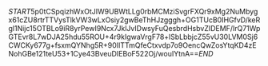 $START$5p0tCSpqizhWxOtJIW9UBWtLLg0rbMCMziSvgrFXQr9xMg2NuMbygx61cZU8rtrTTVysTlkVW3wLxOsiy2gwBeThHJzgggh+OG1TUcB0IHGfvD/keRgl1Nijc15OTBLo9iR8yrPewI9Ncx7JklJvIDwsyFuQesbrdHsbvZIDEMF/IrQ71WpGTEvr8L7wDJA25hdu55ROU+4r9kIgwaVrgF78+lSbLbbjcZ55vU30LVM0Sj6CWCKy677g+fsxmQYNhg5R+90IITTmQfeCtxvdp7o9OencQwZosYtqKD4zENohGBe121teU53+1Cye43BveuDIEBoF522Oj/wouIYtnA==$END$